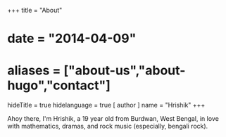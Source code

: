 +++
title = "About"
# date = "2014-04-09"
# aliases = ["about-us","about-hugo","contact"]
hideTitle = true
hidelanguage = true
[ author ]
  name = "Hrishik"
+++

Ahoy there, I'm Hrishik, a 19 year old from Burdwan, West Bengal, in love with mathematics, dramas, and rock music (especially, bengali rock).